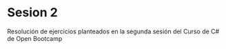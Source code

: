 # Sesion 2

Resolución de ejercicios planteados en la segunda sesión del Curso de C# de Open Bootcamp
